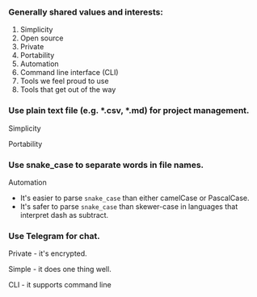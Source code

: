 
### Generally shared values and interests:

1. Simplicity
1. Open source
1. Private
1. Portability
1. Automation
1. Command line interface (CLI)
1. Tools we feel proud to use
1. Tools that get out of the way

### Use plain text file (e.g. *.csv, *.md) for project management.

Simplicity

Portability

### Use snake_case to separate words in file names.

Automation
* It's easier to parse `snake_case` than either camelCase or PascalCase.
* It's safer to parse `snake_case` than skewer-case in languages that interpret dash as subtract.

### Use Telegram for chat.

Private - it's encrypted.

Simple - it does one thing well.

CLI - it supports command line
